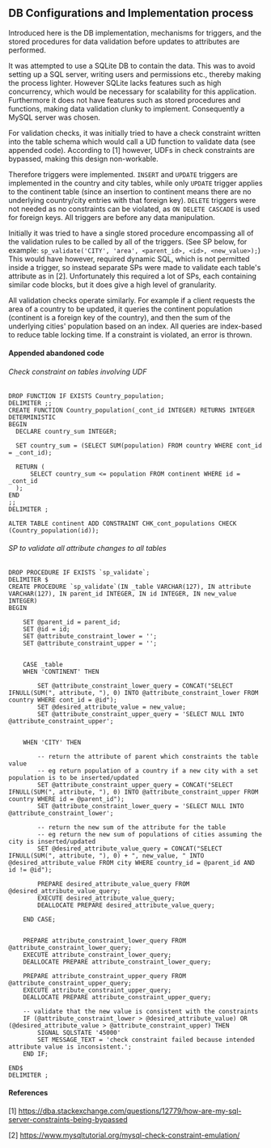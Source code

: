 ## DB Configurations and Implementation process

Introduced here is the DB implementation, mechanisms for triggers, and the stored procedures for data validation before updates to attributes are performed.

It was attempted to use a SQLite DB to contain the data. This was to avoid setting up a SQL server, writing users and permissions etc., thereby making the process lighter.
However SQLite lacks features such as high concurrency, which would be necessary for scalability for this application. Furthermore it does not have features such as
stored procedures and functions, making data validation clunky to implement. Consequently a MySQL server was chosen.  

For validation checks, it was initially tried to have a check constraint written into the table schema which would call a UD function to validate data (see appended code).
According to [1] however, UDFs in check constraints are bypassed, making this design non-workable. 

Therefore triggers were implemented. ```INSERT``` and ```UPDATE``` triggers are implemented in the country
and city tables, while only ```UPDATE``` trigger applies to the continent table (since an insertion to continent means there are no underlying country/city entries with that foreign key).
```DELETE``` triggers were not needed as no constraints can be violated, as ```ON DELETE CASCADE``` is used for foreign keys. All triggers are before any data manipulation.

Initially it was tried to have a single stored procedure encompassing all of the validation rules to be called by all of the triggers. (See SP below, for example: ```sp_validate('CITY', 'area', <parent_id>, <id>, <new_value>);```) 
This would have however, required dynamic SQL, which is not permitted inside a trigger, so instead separate SPs were made to validate each table's attribute as in [2].
Unfortunately this required a lot of SPs, each containing similar code blocks, but it does give a high level of granularity.

All validation checks operate similarly. For example if a client requests the area of a country to be updated,
it queries the continent population (continent is a foreign key of the country), and then the sum of the underlying cities' population based on an index.
All queries are index-based to reduce table locking time. If a constraint is violated, an error is thrown.


#### Appended abandoned code

###### Check constraint on tables involving UDF
```
DROP FUNCTION IF EXISTS Country_population;
DELIMITER ;;
CREATE FUNCTION Country_population(_cont_id INTEGER) RETURNS INTEGER DETERMINISTIC
BEGIN
  DECLARE country_sum INTEGER;

  SET country_sum = (SELECT SUM(population) FROM country WHERE cont_id = _cont_id);

  RETURN (
      SELECT country_sum <= population FROM continent WHERE id = _cont_id
  );
END
;;
DELIMITER ;

ALTER TABLE continent ADD CONSTRAINT CHK_cont_populations CHECK (Country_population(id));
```

###### SP to validate all attribute changes to all tables
```
DROP PROCEDURE IF EXISTS `sp_validate`;
DELIMITER $
CREATE PROCEDURE `sp_validate`(IN _table VARCHAR(127), IN attribute VARCHAR(127), IN parent_id INTEGER, IN id INTEGER, IN new_value INTEGER)
BEGIN

    SET @parent_id = parent_id;
    SET @id = id;
    SET @attribute_constraint_lower = '';
    SET @attribute_constraint_upper = '';


    CASE _table
    WHEN 'CONTINENT' THEN

        SET @attribute_constraint_lower_query = CONCAT("SELECT IFNULL(SUM(", attribute, "), 0) INTO @attribute_constraint_lower FROM country WHERE cont_id = @id");
        SET @desired_attribute_value = new_value;
        SET @attribute_constraint_upper_query = 'SELECT NULL INTO @attribute_constraint_upper';
        

    WHEN 'CITY' THEN

        -- return the attribute of parent which constraints the table value
        -- eg return population of a country if a new city with a set population is to be inserted/updated
        SET @attribute_constraint_upper_query = CONCAT("SELECT IFNULL(SUM(", attribute, "), 0) INTO @attribute_constraint_upper FROM country WHERE id = @parent_id");
        SET @attribute_constraint_lower_query = 'SELECT NULL INTO @attribute_constraint_lower';

        -- return the new sum of the attribute for the table
        -- eg return the new sum of populations of cities assuming the city is inserted/updated
        SET @desired_attribute_value_query = CONCAT("SELECT IFNULL(SUM(", attribute, "), 0) + ", new_value, " INTO @desired_attribute_value FROM city WHERE country_id = @parent_id AND id != @id");

        PREPARE desired_attribute_value_query FROM @desired_attribute_value_query;
        EXECUTE desired_attribute_value_query;
        DEALLOCATE PREPARE desired_attribute_value_query;

    END CASE;


    PREPARE attribute_constraint_lower_query FROM @attribute_constraint_lower_query;
    EXECUTE attribute_constraint_lower_query;
    DEALLOCATE PREPARE attribute_constraint_lower_query;

    PREPARE attribute_constraint_upper_query FROM @attribute_constraint_upper_query;
    EXECUTE attribute_constraint_upper_query;
    DEALLOCATE PREPARE attribute_constraint_upper_query;

    -- validate that the new value is consistent with the constraints
    IF (@attribute_constraint_lower > @desired_attribute_value) OR (@desired_attribute_value > @attribute_constraint_upper) THEN
        SIGNAL SQLSTATE '45000'
        SET MESSAGE_TEXT = 'check constraint failed because intended attribute value is inconsistent.';
    END IF;

END$
DELIMITER ;
```


#### References 

[1] https://dba.stackexchange.com/questions/12779/how-are-my-sql-server-constraints-being-bypassed

[2] https://www.mysqltutorial.org/mysql-check-constraint-emulation/
